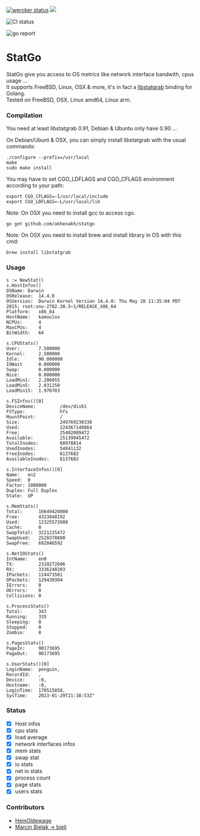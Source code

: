 [![wercker status](https://app.wercker.com/status/c56e26bf18be587114d26764a7a0ce7a/s/master "wercker status")](https://app.wercker.com/project/byKey/c56e26bf18be587114d26764a7a0ce7a) [![](https://godoc.org/github.com/akhenakh/statgo?status.png)](http://godoc.org/github.com/akhenakh/statgo) 

![CI status](https://github.com/bieli/statgo/actions/workflows/ci.yaml/badge.svg)

![go report](https://goreportcard.com/badge/github.com/bieli/statgo)

StatGo
======
StatGo give you access to OS metrics like network interface bandwith, cpus usage ...  
It supports FreeBSD, Linux, OSX & more, it's in fact a [libstatgrab](https://libstatgrab.org/) binding for Golang.  
Tested on FreeBSD, OSX, Linux amd64, Linux arm.


### Compilation 
You need at least libstatgrab 0.91, Debian & Ubuntu only have 0.90 ...

On Debian/Ubunt & OSX, you can simply install libstatgrab with the usual commands:
```
./configure --prefix=/usr/local
make
sudo make install
```

You may have to set CGO_LDFLAGS and CGO_CFLAGS environment according to your path:
```
export CGO_CFLAGS=-I/usr/local/include
export CGO_LDFLAGS=-L/usr/local/lib
```

Note: On OSX you need to install gcc to access cgo.

    go get github.com/akhenakh/statgo

Note: On OSX you need to install brew and install library in OS with this cmd:

    brew install libstatgrab


### Usage
```
s := NewStat()
s.HostInfos()
OSName: Darwin
OSRelease:  14.4.0
OSVersion:  Darwin Kernel Version 14.4.0: Thu May 28 11:35:04 PDT 2015; root:xnu-2782.30.5~1/RELEASE_X86_64
Platform:   x86_64
HostName:   kamoulox
NCPUs:      4
MaxCPUs:    4
BitWidth:   64

s.CPUStats()
User:       7.500000
Kernel:     2.500000
Idle:       90.000000
IOWait      0.000000
Swap:       0.000000
Nice:       0.000000
LoadMin1:   2.206055
LoadMin5:   2.031250
LoadMin15:  1.970703

s.FSInfos()[0]
DeviceName:         /dev/disk1
FSType:             hfs
MountPoint:         /
Size:               249769230336
Used:               224367140864
Free:               25402089472
Available:          25139945472
TotalInodes:        60978814
UsedInodes:         54841132
FreeInodes:         6137682
AvailableInodes:    6137682

s.InterfaceInfos()[0]
Name:   en2
Speed:  0
Factor: 1000000
Duplex: Full Duplex
State:  UP

s.MemStats()
Total:      16649420800
Free:       4323848192
Used:       12325572608
Cache:      0
SwapTotal:  3221225472
SwapUsed:   2528378880
SwapFree:   692846592

s.NetIOStats()
IntName:    en0
TX:         2310272606
RX:         3336240203
IPackets:   114473581
OPackets:   129430304
IErrors:    0
OErrors:    0
Collisions: 0

s.ProcessStats()
Total:      343
Running:    335
Sleeping:   0
Stopped:    0
Zombie:     8

s.PagesStats()
PageIn:     90173695
PageOut:    90173695

s.UserStats()[0]
LoginName:  penguin,
RecordId:   ,
Device:     :0,
Hostname:   :0,
LoginTime:  170515858,
SysTime:    2023-01-29T21:38:53Z"
```

### Status

- [x]  Host infos
- [x]  cpu stats
- [x]  load average
- [x]  network interfaces infos
- [x]  mem stats
- [x]  swap stat 
- [x]  io stats
- [x]  net io stats
- [x]  process count
- [x]  page stats
- [x]  users stats

### Contributors
* [HeinOldewage](https://github.com/HeinOldewage)
* [Marcin Bielak -> bieli](https://github.com/bieli)
